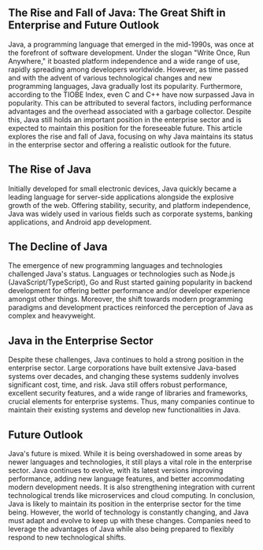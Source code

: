 ## The Rise and Fall of Java: The Great Shift in Enterprise and Future Outlook
Java, a programming language that emerged in the mid-1990s, was once at the forefront of software development. Under the slogan "Write Once, Run Anywhere," it boasted platform independence and a wide range of use, rapidly spreading among developers worldwide. However, as time passed and with the advent of various technological changes and new programming languages, Java gradually lost its popularity. Furthermore, according to the TIOBE Index, even C and C++ have now surpassed Java in popularity. This can be attributed to several factors, including performance advantages and the overhead associated with a garbage collector. Despite this, Java still holds an important position in the enterprise sector and is expected to maintain this position for the foreseeable future. This article explores the rise and fall of Java, focusing on why Java maintains its status in the enterprise sector and offering a realistic outlook for the future.

## The Rise of Java
Initially developed for small electronic devices, Java quickly became a leading language for server-side applications alongside the explosive growth of the web. Offering stability, security, and platform independence, Java was widely used in various fields such as corporate systems, banking applications, and Android app development.

## The Decline of Java
The emergence of new programming languages and technologies challenged Java's status. Languages or technologies such as Node.js (JavaScript/TypeScript), Go and Rust started gaining popularity in backend development for offering better performance and/or developer experience amongst other things. Moreover, the shift towards modern programming paradigms and development practices reinforced the perception of Java as complex and heavyweight.

## Java in the Enterprise Sector
Despite these challenges, Java continues to hold a strong position in the enterprise sector. Large corporations have built extensive Java-based systems over decades, and changing these systems suddenly involves significant cost, time, and risk. Java still offers robust performance, excellent security features, and a wide range of libraries and frameworks, crucial elements for enterprise systems. Thus, many companies continue to maintain their existing systems and develop new functionalities in Java.

## Future Outlook
Java's future is mixed. While it is being overshadowed in some areas by newer languages and technologies, it still plays a vital role in the enterprise sector. Java continues to evolve, with its latest versions improving performance, adding new language features, and better accommodating modern development needs. It is also strengthening integration with current technological trends like microservices and cloud computing.
In conclusion, Java is likely to maintain its position in the enterprise sector for the time being. However, the world of technology is constantly changing, and Java must adapt and evolve to keep up with these changes. Companies need to leverage the advantages of Java while also being prepared to flexibly respond to new technological shifts.
